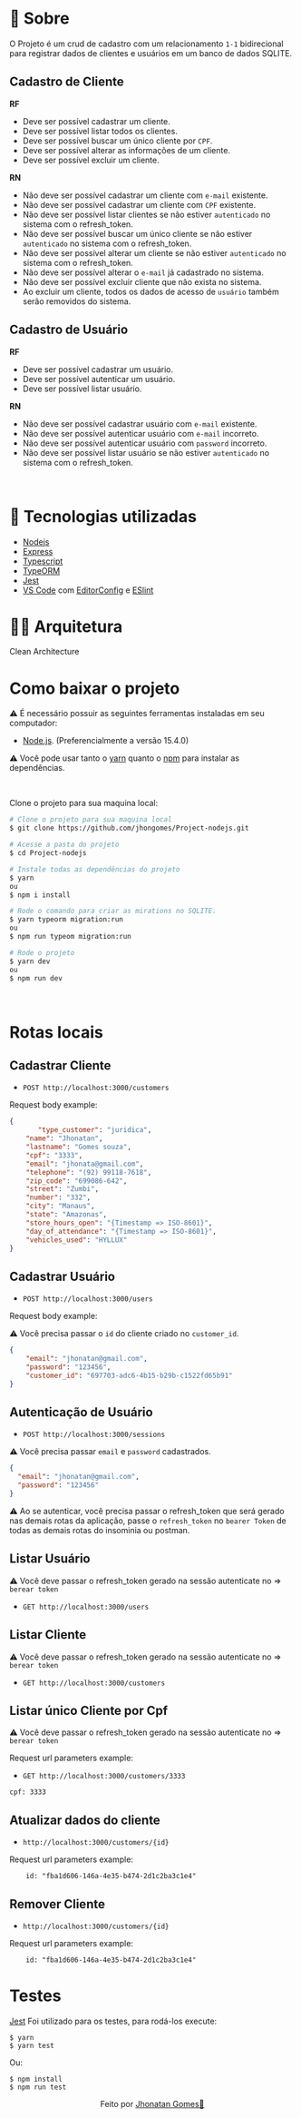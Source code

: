 # 📜 Sobre
  
  O Projeto é um crud de cadastro com um relacionamento `1-1` bidirecional para registrar dados de clientes e usuários em um banco de dados SQLITE.

## Cadastro de Cliente

**RF**

- Deve ser possível cadastrar um cliente.
- Deve ser possível listar todos os clientes.
- Deve ser possível buscar um único cliente por `CPF`.
- Deve ser possível alterar as informações de um cliente.
- Deve ser possível excluir um cliente.

**RN**

- Não deve ser possível cadastrar um cliente com `e-mail` existente.
- Não deve ser possível cadastrar um cliente com `CPF` existente.
- Não deve ser possível listar clientes se não estiver `autenticado` no sistema com o refresh_token.
- Não deve ser possível buscar um único cliente se não estiver `autenticado` no sistema com o refresh_token.
- Não deve ser possível alterar um cliente se não estiver `autenticado` no sistema com o refresh_token.
- Não deve ser possível alterar o `e-mail` já cadastrado no sistema.
- Não deve ser possível excluir cliente que não exista no sistema.
- Ao excluir um cliente, todos os dados de acesso de `usuário` também serão removidos do sistema.

## Cadastro de Usuário

**RF**

- Deve ser possível cadastrar um usuário.
- Deve ser possível autenticar um usuário.
- Deve ser possível listar usuário.

**RN**

- Não deve ser possível cadastrar usuário com `e-mail` existente.
- Não deve ser possível autenticar usuário com `e-mail` incorreto.
- Não deve ser possível autenticar usuário com `password` incorreto.
- Não deve ser possível listar usuário se não estiver `autenticado` no sistema com o refresh_token.

<br>

# 🔧 Tecnologias utilizadas

- [Nodejs](https://nodejs.org/en/)
- [Express](http://expressjs.com/pt-br/)
- [Typescript](https://docs.microsoft.com/pt-br/archive/msdn-magazine/2015/january/typescript-understanding-typescript)
- [TypeORM](https://typeorm.io/#/)
- [Jest](https://jestjs.io)
- [VS Code](https://code.visualstudio.com/) com [EditorConfig](https://marketplace.visualstudio.com/items?itemName=EditorConfig.EditorConfig) e [ESlint](https://marketplace.visualstudio.com/items?itemName=dbaeumer.vscode-eslint)

# 👷‍♂️ Arquitetura

Clean Architecture

#  Como baixar o projeto

⚠ É necessário possuir as seguintes ferramentas instaladas em seu computador:
- [Node.js](https://nodejs.org/en/). (Preferencialmente a versão 15.4.0)


⚠ Você pode usar tanto o [yarn](https://yarnpkg.com/) quanto o [npm]() para instalar as dependências.


<br />

Clone o projeto para sua maquina local:
```bash
# Clone o projeto para sua maquina local
$ git clone https://github.com/jhongomes/Project-nodejs.git

# Acesse a pasta do projeto
$ cd Project-nodejs

# Instale todas as dependências do projeto
$ yarn 
ou
$ npm i install

# Rode o comando para criar as mirations no SQLITE.
$ yarn typeorm migration:run
ou
$ npm run typeom migration:run

# Rode o projeto
$ yarn dev
ou
$ npm run dev
```
<br />


# Rotas locais

## Cadastrar Cliente
* `POST http://localhost:3000/customers`

Request body example:
 ```json
{
		"type_customer": "juridica",
     "name": "Jhonatan",
     "lastname": "Gomes souza",
     "cpf": "3333",
     "email": "jhonata@gmail.com",
     "telephone": "(92) 99118-7618",
     "zip_code": "699086-642",
     "street": "Zumbi",
     "number": "332",
     "city": "Manaus",
     "state": "Amazonas",
     "store_hours_open": "{Timestamp => ISO-8601}",
     "day_of_attendance": "{Timestamp => ISO-8601}",
     "vehicles_used": "HYLLUX" 
}

 ```
## Cadastrar Usuário
* `POST http://localhost:3000/users`

Request body example:

⚠ Você precisa passar o `id` do cliente criado no `customer_id`.

```json
{
	"email": "jhonatan@gmail.com",
	"password": "123456",
	"customer_id": "697703-adc6-4b15-b29b-c1522fd65b91"
}

```
## Autenticação de Usuário

* `POST http://localhost:3000/sessions`

⚠ Você precisa passar `email` e `password` cadastrados. 

```json
{
  "email": "jhonatan@gmail.com",
  "password": "123456"
}

```
⚠  Ao se autenticar, você precisa passar o refresh_token que será gerado nas demais rotas da aplicação, passe o ``refresh_token`` no ``bearer Token`` de todas as demais rotas do insominia ou postman.

## Listar Usuário

⚠ Você deve passar o refresh_token gerado na sessão autenticate no => `berear token`

* `GET http://localhost:3000/users`


## Listar Cliente

⚠ Você deve passar o refresh_token gerado na sessão autenticate no => `berear token`

* `GET http://localhost:3000/customers`


## Listar único Cliente por Cpf

⚠ Você deve passar o refresh_token gerado na sessão autenticate no => `berear token`

Request url parameters example:

* `GET http://localhost:3000/customers/3333`

 ``` cpf: 3333   ```

## Atualizar dados do cliente

* `http://localhost:3000/customers/{id}`

Request url parameters example:
```
    id: "fba1d606-146a-4e35-b474-2d1c2ba3c1e4"
``` 

## Remover Cliente
* `http://localhost:3000/customers/{id}`
  
Request url parameters example:
```
    id: "fba1d606-146a-4e35-b474-2d1c2ba3c1e4"  
```

# Testes
[Jest](https://jestjs.io/) Foi utilizado para os testes, para rodá-los execute:
```
$ yarn
$ yarn test
```
Ou:
```
$ npm install
$ npm run test
```


<p align="center">Feito por <a href="www.linkedin.com/in/jhonatan-gomes-de-souza-513a3a197/" target="_blank">Jhonatan Gomes💜</a></p>